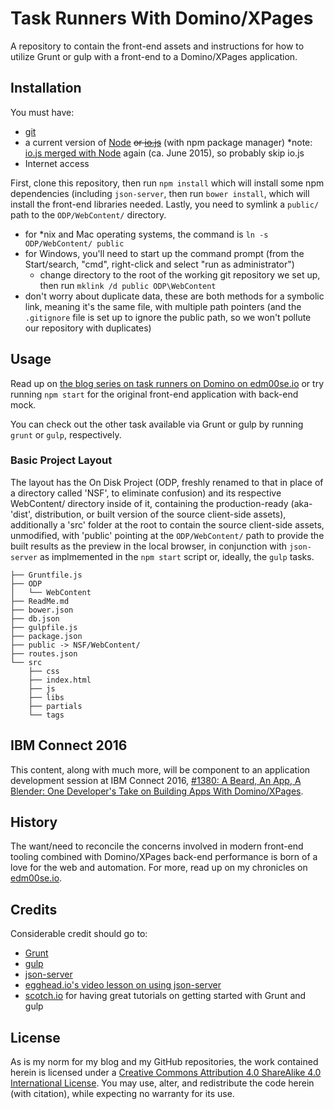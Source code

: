 # Task Runners With Domino/XPages

A repository to contain the front-end assets and instructions for how to utilize Grunt or gulp with a front-end to a Domino/XPages application.

## Installation

You must have:

* [git](http://git-scm.com/)
* a current version of [Node](https://nodejs.org/en/) ~~or [io.js](https://iojs.org/en/)~~ (with npm package manager) *note: [io.js merged with Node](http://www.linuxfoundation.org/news-media/announcements/2015/06/nodejs-foundation-advances-community-collaboration-announces-new) again (ca. June 2015), so probably skip io.js
* Internet access

First, clone this repository, then run `npm install` which will install some npm dependencies (including `json-server`, then run `bower install`, which will install the front-end libraries needed. Lastly, you need to symlink a `public/` path to the `ODP/WebContent/` directory.

* for *nix and Mac operating systems, the command is `ln -s ODP/WebContent/ public`
* for Windows, you'll need to start up the command prompt (from the Start/search, "cmd", right-click and select "run as administrator")
    * change directory to the root of the working git repository we set up, then run `mklink /d public ODP\WebContent`
* don't worry about duplicate data, these are both methods for a symbolic link, meaning it's the same file, with multiple path pointers (and the `.gitignore` file is set up to ignore the public path, so we won't pollute our repository with duplicates)

## Usage

Read up on [the blog series on task runners on Domino on edm00se.io](https://edm00se.io/task-runners-with-domino-apps) or try running `npm start` for the original front-end application with back-end mock.

You can check out the other task available via Grunt or gulp by running `grunt` or `gulp`, respectively.

### Basic Project Layout
The layout has the On Disk Project (ODP, freshly renamed to that in place of a directory called 'NSF', to eliminate confusion) and its respective WebContent/ directory inside of it, containing the production-ready (aka- 'dist', distribution, or built version of the source client-side assets), additionally a 'src' folder at the root to contain the source client-side assets, unmodified, with 'public' pointing at the `ODP/WebContent/` path to provide the built results as the preview in the local browser, in conjunction with `json-server` as implmemented in the `npm start` script or, ideally, the `gulp` tasks.

```
├── Gruntfile.js
├── ODP
│   └── WebContent
├── ReadMe.md
├── bower.json
├── db.json
├── gulpfile.js
├── package.json
├── public -> NSF/WebContent/
├── routes.json
└── src
    ├── css
    ├── index.html
    ├── js
    ├── libs
    ├── partials
    └── tags
```

## IBM Connect 2016

This content, along with much more, will be component to an application development session at IBM Connect 2016, [#1380: A Beard, An App, A Blender: One Developer's Take on Building Apps With Domino/XPages](https://www-950.ibm.com/events/global/connect/sessions/preview.html?sessionid=CBEM-1380).

## History

The want/need to reconcile the concerns involved in modern front-end tooling combined with Domino/XPages back-end performance is born of a love for the web and automation. For more, read up on my chronicles on [edm00se.io](https://edm00se.io).

## Credits

Considerable credit should go to:

* [Grunt](http://gruntjs.com/)
* [gulp](http://gulpjs.com/)
* [json-server](https://github.com/typicode/json-server)
* [egghead.io's video lesson on using json-server](https://egghead.io/lessons/nodejs-creating-demo-apis-with-json-server)
* [scotch.io](https://scotch.io) for having great tutorials on getting started with Grunt and gulp

## License

As is my norm for my blog and my GitHub repositories, the work contained herein is licensed under a [Creative Commons Attribution 4.0 ShareAlike 4.0 International License](http://creativecommons.org/licenses/by-sa/4.0/). You may use, alter, and redistribute the code herein (with citation), while expecting no warranty for its use.